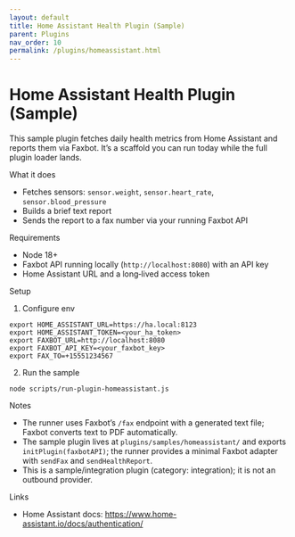 ```yaml
---
layout: default
title: Home Assistant Health Plugin (Sample)
parent: Plugins
nav_order: 10
permalink: /plugins/homeassistant.html
---
```


# Home Assistant Health Plugin (Sample)

This sample plugin fetches daily health metrics from Home Assistant and reports them via Faxbot. It’s a scaffold you can run today while the full plugin loader lands.

What it does
- Fetches sensors: `sensor.weight`, `sensor.heart_rate`, `sensor.blood_pressure`
- Builds a brief text report
- Sends the report to a fax number via your running Faxbot API

Requirements
- Node 18+
- Faxbot API running locally (`http://localhost:8080`) with an API key
- Home Assistant URL and a long‑lived access token

Setup
1) Configure env
```
export HOME_ASSISTANT_URL=https://ha.local:8123
export HOME_ASSISTANT_TOKEN=<your_ha_token>
export FAXBOT_URL=http://localhost:8080
export FAXBOT_API_KEY=<your_faxbot_key>
export FAX_TO=+15551234567
```
2) Run the sample
```
node scripts/run-plugin-homeassistant.js
```

Notes
- The runner uses Faxbot’s `/fax` endpoint with a generated text file; Faxbot converts text to PDF automatically.
- The sample plugin lives at `plugins/samples/homeassistant/` and exports `initPlugin(faxbotAPI)`; the runner provides a minimal Faxbot adapter with `sendFax` and `sendHealthReport`.
- This is a sample/integration plugin (category: integration); it is not an outbound provider.

Links
- Home Assistant docs: https://www.home-assistant.io/docs/authentication/
